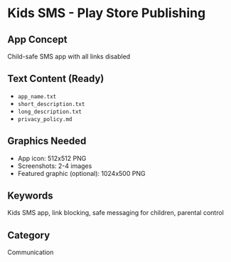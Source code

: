 # Kids SMS - Play Store Publishing

## App Concept
Child-safe SMS app with all links disabled

## Text Content (Ready)
- `app_name.txt`
- `short_description.txt`
- `long_description.txt`
- `privacy_policy.md`

## Graphics Needed
- App icon: 512x512 PNG
- Screenshots: 2-4 images
- Featured graphic (optional): 1024x500 PNG

## Keywords
Kids SMS app, link blocking, safe messaging for children, parental control

## Category
Communication
